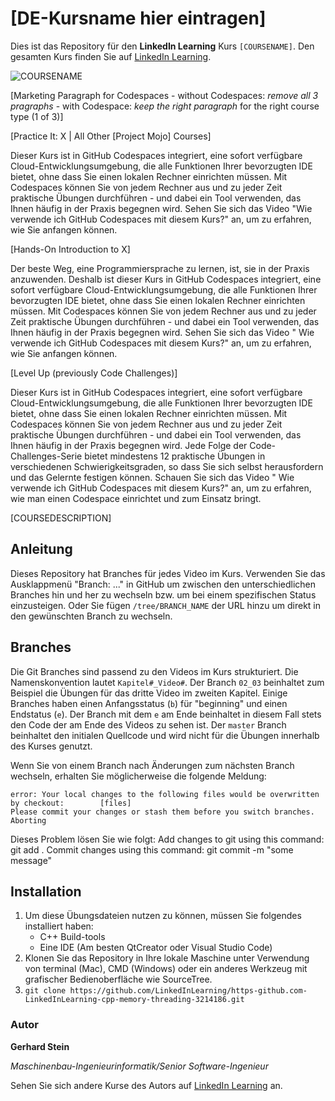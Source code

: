 # [DE-Kursname hier eintragen]

Dies ist das Repository für den **LinkedIn Learning** Kurs `[COURSENAME]`. Den gesamten Kurs finden Sie auf [LinkedIn Learning][lil-course-url].

![COURSENAME][lil-thumbnail-url] 

[Marketing Paragraph for Codespaces - without Codespaces: _remove all 3 pragraphs_ - with Codespace: _keep the right paragraph_ for the right course type (1 of 3)]

[Practice It: X | All Other [Project Mojo] Courses]

Dieser Kurs ist in GitHub Codespaces integriert, eine sofort verfügbare Cloud-Entwicklungsumgebung, die alle Funktionen Ihrer bevorzugten IDE bietet, ohne dass Sie einen lokalen Rechner einrichten müssen. Mit Codespaces können Sie von jedem Rechner aus und zu jeder Zeit praktische Übungen durchführen - und dabei ein Tool verwenden, das Ihnen häufig in der Praxis begegnen wird. Sehen Sie sich das Video "Wie verwende ich GitHub Codespaces mit diesem Kurs?" an, um zu erfahren, wie Sie anfangen können.  

[Hands-On Introduction to X]

Der beste Weg, eine Programmiersprache zu lernen, ist, sie in der Praxis anzuwenden. Deshalb ist dieser Kurs in GitHub Codespaces integriert, eine sofort verfügbare Cloud-Entwicklungsumgebung, die alle Funktionen Ihrer bevorzugten IDE bietet, ohne dass Sie einen lokalen Rechner einrichten müssen. Mit Codespaces können Sie von jedem Rechner aus und zu jeder Zeit praktische Übungen durchführen - und dabei ein Tool verwenden, das Ihnen häufig in der Praxis begegnen wird. Sehen Sie sich das Video " Wie verwende ich GitHub Codespaces mit diesem Kurs?" an, um zu erfahren, wie Sie anfangen können.  

[Level Up (previously Code Challenges)] 

Dieser Kurs ist in GitHub Codespaces integriert, eine sofort verfügbare Cloud-Entwicklungsumgebung, die alle Funktionen Ihrer bevorzugten IDE bietet, ohne dass Sie einen lokalen Rechner einrichten müssen. Mit Codespaces können Sie von jedem Rechner aus und zu jeder Zeit praktische Übungen durchführen - und dabei ein Tool verwenden, das Ihnen häufig in der Praxis begegnen wird. 
Jede Folge der Code-Challenges-Serie bietet mindestens 12 praktische Übungen in verschiedenen Schwierigkeitsgraden, so dass Sie sich selbst herausfordern und das Gelernte festigen können. Schauen Sie sich das Video " Wie verwende ich GitHub Codespaces mit diesem Kurs?" an, um zu erfahren, wie man einen Codespace einrichtet und zum Einsatz bringt. 

[COURSEDESCRIPTION]

## Anleitung

Dieses Repository hat Branches für jedes Video im Kurs. Verwenden Sie das Ausklappmenü "Branch: ..." in GitHub um zwischen den unterschiedlichen Branches hin und her zu wechseln bzw. um bei einem spezifischen Status einzusteigen. Oder Sie fügen `/tree/BRANCH_NAME` der URL hinzu um direkt in den gewünschten Branch zu wechseln.

## Branches

Die Git Branches sind passend zu den Videos im Kurs strukturiert. Die Namenskonvention lautet `Kapitel#_Video#`. Der Branch `02_03` beinhaltet zum Beispiel die Übungen für das dritte Video im zweiten Kapitel. 
Einige Branches haben einen Anfangsstatus (`b`) für "beginning" und einen Endstatus (`e`). Der Branch mit dem `e` am Ende beinhaltet in diesem Fall stets den Code der am Ende des Videos zu sehen ist. Der `master` Branch beinhaltet den initialen Quellcode und wird nicht für die Übungen innerhalb des Kurses genutzt.

Wenn Sie von einem Branch nach Änderungen zum nächsten Branch wechseln, erhalten Sie möglicherweise die folgende Meldung:

```
error: Your local changes to the following files would be overwritten by checkout:        [files]
Please commit your changes or stash them before you switch branches.
Aborting
```

Dieses Problem lösen Sie wie folgt:
    Add changes to git using this command: git add .
    Commit changes using this command: git commit -m "some message"

## Installation

1. Um diese Übungsdateien nutzen zu können, müssen Sie folgendes installiert haben:
   - C++ Build-tools
   - Eine IDE (Am besten QtCreator oder Visual Studio Code)
2. Klonen Sie das Repository in Ihre lokale Maschine unter Verwendung von terminal (Mac), CMD (Windows) oder ein anderes Werkzeug mit grafischer Bedienoberfläche wie SourceTree.
3. ```git clone https://github.com/LinkedInLearning/https-github.com-LinkedInLearning-cpp-memory-threading-3214186.git```

### Autor

**Gerhard Stein**

_Maschinenbau-Ingenieurinformatik/Senior Software-Ingenieur_

Sehen Sie sich andere Kurse des Autors auf [LinkedIn Learning](https://www.linkedin.com/learning/instructors/dr-gerhard-stein) an.

[0]: # (Replace these placeholder URLs with actual course URLs)
[lil-course-url]: https://www.linkedin.com
[lil-thumbnail-url]: https:
